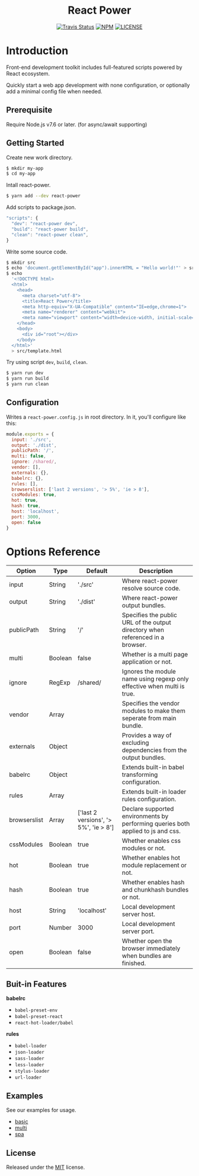 <h1 align="center">React Power</h1>

<p align="center">
  <a href="https://travis-ci.org/chikara-chan/react-power"><img alt="Travis Status" src="https://img.shields.io/travis/chikara-chan/react-power/master.svg"></a>
  <a href="https://www.npmjs.com/package/react-power"><img alt="NPM" src="https://img.shields.io/npm/v/react-power.svg"></a>
  <a href="https://github.com/chikara-chan/react-power/blob/master/LICENSE"><img alt="LICENSE" src="https://img.shields.io/npm/l/react-power.svg"></a>
</p>

# Introduction

Front-end development toolkit includes full-featured scripts powered by React ecosystem.

Quickly start a web app development with none configuration, or optionally add a minimal config file when needed.

## Prerequisite

Require Node.js v7.6 or later. (for async/await supporting)

## Getting Started

Create new work directory.
``` bash
$ mkdir my-app
$ cd my-app
```
Intall react-power.
``` bash
$ yarn add --dev react-power
```
Add scripts to package.json.
``` js
"scripts": {
  "dev": "react-power dev",
  "build": "react-power build",
  "clean": "react-power clean",
}
```
Write some source code.
``` bash
$ mkdir src
$ echo 'document.getElementById("app").innerHTML = "Hello world!"' > src/index.js
$ echo
  '<!DOCTYPE html>
  <html>
    <head>
      <meta charset="utf-8">
      <title>React Power</title>
      <meta http-equiv="X-UA-Compatible" content="IE=edge,chrome=1">
      <meta name="renderer" content="webkit">
      <meta name="viewport" content="width=device-width, initial-scale=1">
    </head>
    <body>
      <div id="root"></div>
    </body>
  </html>'
  > src/template.html
```
Try using script `dev`, `build`, `clean`.
``` bash
$ yarn run dev
$ yarn run build
$ yarn run clean
```
## Configuration

Writes a `react-power.config.js` in root directory. In it, you'll configure like this:

``` js
module.exports = {
  input: './src',
  output: './dist',
  publicPath: '/',
  multi: false,
  ignore: /shared/,
  vendor: [],
  externals: {},
  babelrc: {},
  rules: [],
  browserslist: ['last 2 versions', '> 5%', 'ie > 8'],
  cssModules: true,
  hot: true,
  hash: true,
  host: 'localhost',
  port: 3000,
  open: false
}
```

# Options Reference

Option | Type | Default | Description
--- | --- | --- | ---
input | String | './src' | Where react-power resolve source code.
output | String | './dist' |  Where react-power output bundles.
publicPath | String | '/' | Specifies the public URL of the output directory when referenced in a browser.
multi | Boolean | false | Whether is a multi page application or not.
ignore | RegExp | /shared/ | Ignores the module name using regexp only effective when multi is true.
vendor | Array |  | Specifies the vendor modules to make them seperate from main bundle.
externals | Object |  | Provides a way of excluding dependencies from the output bundles.
babelrc | Object |  | Extends built-in babel transforming configuration.
rules | Array |  | Extends built-in loader rules configuration.
browserslist | Array | ['last 2 versions', '> 5%', 'ie > 8'] | Declare supported environments by performing queries both applied to js and css.
cssModules | Boolean | true | Whether enables css modules or not.
hot | Boolean | true | Whether enables hot module replacement or not.
hash | Boolean | true | Whether enables hash and chunkhash bundles or not.
host | String | 'localhost' | Local development server host.
port | Number | 3000 | Local development server port.
open | Boolean | false | Whether open the browser immediately when bundles are finished.

## Buit-in Features

**babelrc**
- `babel-preset-env`
- `babel-preset-react`
- `react-hot-loader/babel`

**rules**
- `babel-loader`
- `json-loader`
- `sass-loader`
- `less-loader`
- `stylus-loader`
- `url-loader`

## Examples

See our examples for usage.
- [basic](https://github.com/chikara-chan/react-power/tree/master/examples/basic)
- [multi](https://github.com/chikara-chan/react-power/tree/master/examples/multi)
- [spa](https://github.com/chikara-chan/react-power/tree/master/examples/spa)

## License

Released under the [MIT](https://github.com/chikara-chan/react-power/blob/master/LICENSE) license.
